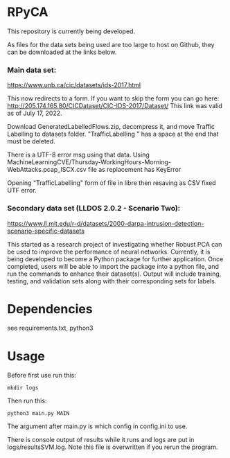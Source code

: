 # RPyCA
This repository is currently being developed.

As files for the data sets being used are too large to host on Github, they can be downloaded at the links below.
### Main data set: 
https://www.unb.ca/cic/datasets/ids-2017.html

This now redirects to a form. If you want to skip the form you can go here:
http://205.174.165.80/CICDataset/CIC-IDS-2017/Dataset/
This link was valid as of July 17, 2022.

Download GeneratedLabelledFlows.zip, decompress it, and move Traffic Labelling to datasets folder. "TrafficLabelling " has a space at the end that must be deleted.

There is a UTF-8 error msg using that data.
Using MachineLearningCVE/Thursday-WorkingHours-Morning-WebAttacks.pcap_ISCX.csv file as replacement has KeyError

Opening "TrafficLabelling" form of file in libre then resaving as CSV fixed UTF error.

### Secondary data set (LLDOS 2.0.2 - Scenario Two):
https://www.ll.mit.edu/r-d/datasets/2000-darpa-intrusion-detection-scenario-specific-datasets

This started as a research project of investigating whether Robust PCA can be used to improve the performance of neural networks. Currently, it is being developed to become a Python package for further application. Once completed, users will be able to import the package into a python file, and run the commands to enhance their dataset(s). Output will include training, testing, and validation sets along with their corresponding sets for labels.

# Dependencies
see requirements.txt, python3

# Usage
Before first use run this:
````
mkdir logs
````


Then run this:
````
python3 main.py MAIN
````
The argument after main.py is which config in config.ini to use.

There is console output of results while it runs and logs are put in logs/resultsSVM.log. Note this file is overwritten if you rerun the program.
